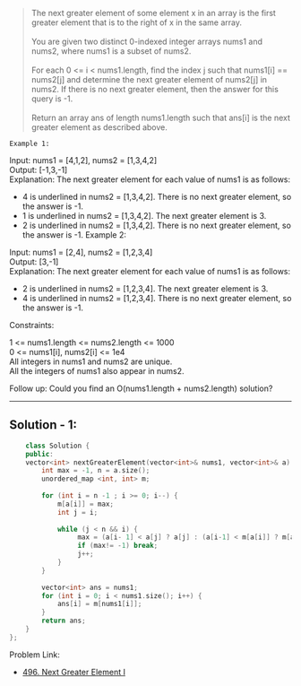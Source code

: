 >The next greater element of some element x in an array is the first greater element that is to the right of x in the same array.</br></br>You are given two distinct 0-indexed integer arrays nums1 and nums2, where nums1 is a subset of nums2.</br></br>For each 0 <= i < nums1.length, find the index j such that nums1[i] == nums2[j] and determine the next greater element of nums2[j] in nums2. If there is no next greater element, then the answer for this query is -1.</br></br>Return an array ans of length nums1.length such that ans[i] is the next greater element as described above.

 

`Example 1:`

Input: nums1 = [4,1,2], nums2 = [1,3,4,2]</br>
Output: [-1,3,-1]</br>
Explanation: The next greater element for each value of nums1 is as follows:
- 4 is underlined in nums2 = [1,3,4,2]. There is no next greater element, so the answer is -1.
- 1 is underlined in nums2 = [1,3,4,2]. The next greater element is 3.
- 2 is underlined in nums2 = [1,3,4,2]. There is no next greater element, so the answer is -1.
Example 2: 

Input: nums1 = [2,4], nums2 = [1,2,3,4] </br>
Output: [3,-1] </br>
Explanation: The next greater element for each value of nums1 is as follows: 
- 2 is underlined in nums2 = [1,2,3,4]. The next greater element is 3.
- 4 is underlined in nums2 = [1,2,3,4]. There is no next greater element, so the answer is -1.
 

Constraints:

1 <= nums1.length <= nums2.length <= 1000 </br>
0 <= nums1[i], nums2[i] <= 1e4 </br>
All integers in nums1 and nums2 are unique.</br>
All the integers of nums1 also appear in nums2.
 

Follow up: Could you find an O(nums1.length + nums2.length) solution?

---
## Solution - 1:
```c++
    class Solution {
    public:
    vector<int> nextGreaterElement(vector<int>& nums1, vector<int>& a) {
        int max = -1, n = a.size();
        unordered_map <int, int> m;
        
        for (int i = n -1 ; i >= 0; i--) {
            m[a[i]] = max; 
            int j = i;
            
            while (j < n && i) {
                 max = (a[i- 1] < a[j] ? a[j] : (a[i-1] < m[a[i]] ? m[a[i]] : -1));
                 if (max!= -1) break;
                 j++;
            }
        }
        
        vector<int> ans = nums1;
        for (int i = 0; i < nums1.size(); i++) {
            ans[i] = m[nums1[i]];
        }
        return ans;
    }
};
```
Problem Link:
- [496. Next Greater Element I](https://leetcode.com/problems/next-greater-element-i/)